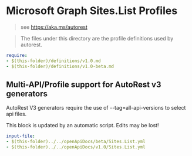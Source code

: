 # Microsoft Graph Sites.List Profiles

> see https://aka.ms/autorest

> The files under this directory are the profile definitions used by autorest.

``` yaml
require:
- $(this-folder)/definitions/v1.0.md
- $(this-folder)/definitions/v1.0-beta.md

```

## Multi-API/Profile support for AutoRest v3 generators

AutoRest V3 generators require the use of --tag=all-api-versions to select api files.

This block is updated by an automatic script. Edits may be lost!

``` yaml $(tag) == 'all-api-versions' /* autogenerated */
input-file:
- $(this-folder)../../openApiDocs/beta/Sites.List.yml
- $(this-folder)../../openApiDocs/v1.0/Sites.List.yml

```
